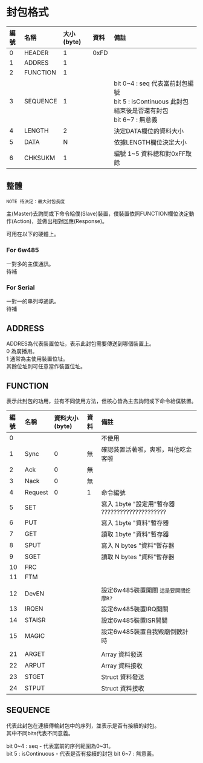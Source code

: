 
# 封包格式

| 編號 | 名稱 | 大小(byte) | 資料 | 備註 |  
| :--- | :--- | :--- | :--- | :--- |  
| 0 | HEADER   | 1 | 0xFD |  |
| 1 | ADDRES   | 1 |  |  |
| 2 | FUNCTION | 1 |  |  |
| 3 | SEQUENCE | 1 |  | bit 0\~4 : seq 代表當前封包編號 <br> bit 5 : isContinuous 此封包結束後是否還有封包 <br> bit 6\~7 : 無意義  |
| 4 | LENGTH   | 2 |  | 決定DATA欄位的資料大小 |
| 5 | DATA     | N |  | 依據LENGTH欄位決定大小 |
| 6 | CHKSUKM  | 1 |  | 編號 1~5 資料總和對0xFF取餘 |

## 整體

    NOTE 待決定：最大封包長度

主(Master)去詢問或下命令給僕(Slave)裝置，僕裝置依照FUNCTION欄位決定動作(Action)，並做出相對回應(Response)。

可用在以下的硬體上。
### For 6w485
一對多的主僕通訊。  
待補

### For Serial
一對一的串列埠通訊。  
待補


## ADDRESS

ADDRES為代表裝置位址，表示此封包需要傳送到哪個裝置上。  
0 為廣播用。  
1 通常為主使用裝置位址。  
其餘位址則可任意當作裝置位址。  


## FUNCTION

表示此封包的功用，並有不同使用方法，但核心皆為主去詢問或下命令給僕裝置。


| 編號 | 名稱 | 資料大小(byte) | 資料 | 備註 |  
| :--- | :--- | :--- | :--- | :--- |  
| 0 |  |  |  | 不使用 |
| 1 | Sync | 0 | 無 | 確認裝置活著啦，爽啦，叫他吃金客啦 |
| 2 | Ack  | 0 | 無 |  |
| 3 | Nack | 0 | 無 |  |
| 4 | Request | 0 | 1 | 命令編號 |
| 5 | SET |  |  | 寫入 1byte "設定用"暫存器 ????????????????????? |
| 6 | PUT |  |  | 寫入 1byte "資料"暫存器 |
| 7 | GET |  |  | 讀取 1byte "資料"暫存器 |
| 8 | SPUT |  |  | 寫入 N bytes "資料"暫存器 |
| 9 | SGET |  |  | 讀取 N bytes "資料"暫存器 |
| 10 | FRC |  |  |  |
| 11 | FTM |  |  |  |
|  |  |  |  |  |
| 12 | DevEN |  |  | 設定6w485裝置開關 `這是要開關蛇摩R?`|
| 13 | IRQEN |  |  | 設定6w485裝置IRQ開關 |
| 14 | STAISR |  |  | 設定6w485裝置ISR開關 |
| 15 | MAGIC |  |  | 設定6w485裝置自我毀廟倒數計時 |
|  |  |  |  |  |
| 21 | ARGET |  |  | Array 資料發送 |
| 22 | ARPUT |  |  | Array 資料接收 |
| 23 | STGET |  |  | Struct 資料發送 |
| 24 | STPUT |  |  | Struct 資料接收 |



## SEQUENCE

代表此封包在連續傳輸封包中的序列，並表示是否有接續的封包。  
其中不同bits代表不同意義。  

bit 0\~4 : seq \- 代表當前的序列範圍為0~31。  
bit   5 : isContinuous \- 代表是否有接續的封包
bit 6\~7 : 無意義。
